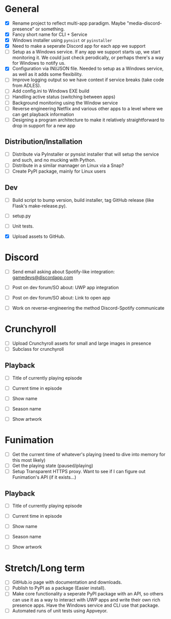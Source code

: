 # General
* [x] Rename project to reflect multi-app paradigm. Maybe
"media-discord-presence" or something.
* [x] Fancy short name for CLI + Service
* [x] Windows installer using `pynsist` or `pyinstaller`
* [x] Need to make a seperate Discord app for each app we support
* [ ] Setup as a Windows service. If any app we support starts up, we start
monitoring it. We could just check perodically, or perhaps there's a way
for Windows to notify us.
* [x] Configuration via INI/JSON file. Needed to setup as a Windows
service, as well as it adds some flexibility.
* [ ] Improve logging output so we have context if service breaks (take code from ADLES).
* [ ] Add config.ini to Windows EXE build
* [ ] Handling active status (switching between apps)
* [ ] Background monitoring using the Window service
* [ ] Reverse engineering Netflix and various other apps to a level where we can get playback information
* [ ] Designing a program architecture to make it relatively straightforward to drop in support for a new app

## Distribution/Installation
* [ ] Distribute via PyInstaller or pynsist installer that will setup the service and such, and no mucking with Python.
* [ ] Distribute in a similar mannager on Linux via a Snap?
* [ ] Create PyPI package, mainly for Linux users

## Dev
* [ ] Build script to bump version, build installer, tag GitHub release
(like Flask's make-release.py).
* [ ] setup.py
* [ ] Unit tests.
* [x] Upload assets to GitHub.


# Discord
* [ ] Send email asking about Spotify-like integration: gamedevs@discordapp.com
* [ ] Post on dev forum/SO about: UWP app integration
* [ ] Post on dev forum/SO about: Link to open app
* [ ] Work on reverse-engineering the method Discord-Spotify communicate


# Crunchyroll
* [ ] Upload Crunchyroll assets for small and large images in presence
* [ ] Subclass for crunchyroll

## Playback
* [ ] Title of currently playing episode
* [ ] Current time in episode
* [ ] Show name
* [ ] Season name
* [ ] Show artwork


# Funimation
* [ ] Get the current time of whatever's playing (need to dive into memory for this most likely)
* [ ] Get the playing state (paused/playing)
* [ ] Setup Transparent HTTPS proxy. Want to see if I can figure out Funimation's API (if it exists...)

## Playback
* [ ] Title of currently playing episode
* [ ] Current time in episode
* [ ] Show name
* [ ] Season name
* [ ] Show artwork


# Stretch/Long term
* [ ] GitHub.io page with documentation and downloads.
* [ ] Publish to PyPI as a package (Easier install).
* [ ] Make core functionality a seperate PyPI package with an API, so others
can use it as a way to interact with UWP apps and write their own rich
presence apps. Have the Windows service and CLI use that package.
* [ ] Automated runs of unit tests using Appveyor.
